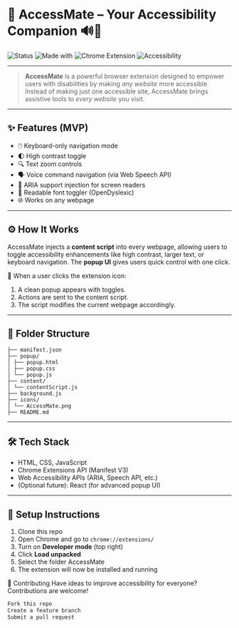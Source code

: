 # 🚀 AccessMate – Your Accessibility Companion 🔊🧠

![Status](https://img.shields.io/badge/status-in%20progress-yellow)
![Made with](https://img.shields.io/badge/Made%20with-JavaScript-blue)
![Chrome Extension](https://img.shields.io/badge/Platform-Chrome%20Extension-green)
![Accessibility](https://img.shields.io/badge/Focus-Accessibility-critical)

---

> **AccessMate** is a powerful browser extension designed to empower users with disabilities by making *any website* more accessible. Instead of making just one accessible site, AccessMate brings assistive tools to *every website* you visit.

---

## ✨ Features (MVP)
- 🖱️ Keyboard-only navigation mode
- 🌓 High contrast toggle
- 🔍 Text zoom controls
- 🗣️ Voice command navigation (via Web Speech API)
- 📢 ARIA support injection for screen readers
- 📏 Readable font toggler (OpenDyslexic)
- 🌐 Works on any webpage

---

## ⚙️ How It Works

AccessMate injects a **content script** into every webpage, allowing users to toggle accessibility enhancements like high contrast, larger text, or keyboard navigation. The **popup UI** gives users quick control with one click.

🔄 When a user clicks the extension icon:
1. A clean popup appears with toggles.
2. Actions are sent to the content script.
3. The script modifies the current webpage accordingly.

---

## 📁 Folder Structure

```
├── manifest.json
├── popup/ 
│ ├── popup.html
│ ├── popup.css
│ └── popup.js
├── content/ 
│ └── contentScript.js
├── background.js 
├── icons/
│ └── AccessMate.png
├── README.md
```


---

## 🛠️ Tech Stack

- HTML, CSS, JavaScript
- Chrome Extensions API (Manifest V3)
- Web Accessibility APIs (ARIA, Speech API, etc.)
- (Optional future): React (for advanced popup UI)

---

## 🔧 Setup Instructions

1. Clone this repo
2. Open Chrome and go to `chrome://extensions/`
3. Turn on **Developer mode** (top right)
4. Click **Load unpacked**
5. Select the folder AccessMate
6. The extension will now be installed and running


🤝 Contributing
Have ideas to improve accessibility for everyone? Contributions are welcome!

```bash
Fork this repo
Create a feature branch
Submit a pull request
```